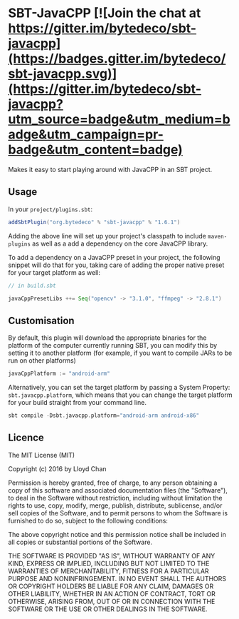 # SBT-JavaCPP [![Join the chat at https://gitter.im/bytedeco/sbt-javacpp](https://badges.gitter.im/bytedeco/sbt-javacpp.svg)](https://gitter.im/bytedeco/sbt-javacpp?utm_source=badge&utm_medium=badge&utm_campaign=pr-badge&utm_content=badge)

Makes it easy to start playing around with JavaCPP in an SBT project.

## Usage

In your `project/plugins.sbt`:

```scala
addSbtPlugin("org.bytedeco" % "sbt-javacpp" % "1.6.1")
```

Adding the above line will set up your project's classpath to include `maven-plugins` as well as a add a dependency on
the core JavaCPP library.

To add a dependency on a JavaCPP preset in your project, the following snippet will do that for you, taking care
of adding the proper native preset for your target platform as well:

```scala
// in build.sbt

javaCppPresetLibs ++= Seq("opencv" -> "3.1.0", "ffmpeg" -> "2.8.1")

```

## Customisation

By default, this plugin will download the appropriate binaries for the platform of the computer currently
running SBT, you can modify this by setting it to another platform (for example, if you want to compile JARs to be run
on other platforms)

```scala
javaCppPlatform := "android-arm"
```

Alternatively, you can set the target platform by passing a System Property: `sbt.javacpp.platform`, which means that
you can change the target platform for your build straight from your command line.

```scala
sbt compile -Dsbt.javacpp.platform="android-arm android-x86"
```

## Licence

The MIT License (MIT)

Copyright (c) 2016 by Lloyd Chan

Permission is hereby granted, free of charge, to any person obtaining a copy
of this software and associated documentation files (the "Software"), to deal
in the Software without restriction, including without limitation the rights
to use, copy, modify, merge, publish, distribute, sublicense, and/or sell
copies of the Software, and to permit persons to whom the Software is
furnished to do so, subject to the following conditions:

The above copyright notice and this permission notice shall be included in
all copies or substantial portions of the Software.

THE SOFTWARE IS PROVIDED "AS IS", WITHOUT WARRANTY OF ANY KIND, EXPRESS OR
IMPLIED, INCLUDING BUT NOT LIMITED TO THE WARRANTIES OF MERCHANTABILITY,
FITNESS FOR A PARTICULAR PURPOSE AND NONINFRINGEMENT. IN NO EVENT SHALL THE
AUTHORS OR COPYRIGHT HOLDERS BE LIABLE FOR ANY CLAIM, DAMAGES OR OTHER
LIABILITY, WHETHER IN AN ACTION OF CONTRACT, TORT OR OTHERWISE, ARISING FROM,
OUT OF OR IN CONNECTION WITH THE SOFTWARE OR THE USE OR OTHER DEALINGS IN
THE SOFTWARE.